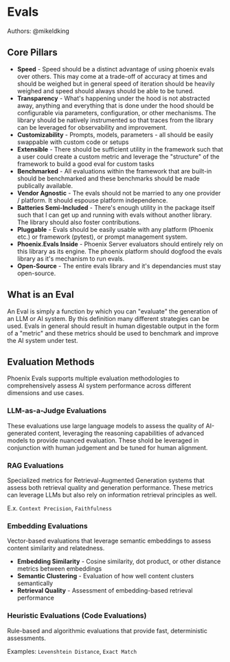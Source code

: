 # Evals

Authors: @mikeldking

## Core Pillars

- **Speed** - Speed should be a distinct advantage of using phoenix evals over others. This may come at a trade-off of accuracy at times and should be weighed but in general speed of iteration should be heavily weighed and speed should always should be able to be tuned.
- **Transparency** - What's happening under the hood is not abstracted away, anything and everything that is done under the hood should be configurable via parameters, configuration, or other mechanisms. The library should be natively instrumented so that traces from the library can be leveraged for observability and improvement.
- **Customizability** - Prompts, models, parameters - all should be easily swappable with custom code or setups
- **Extensible** - There should be sufficient utility in the framework such that a user could create a custom metric and leverage the "structure" of the framework to build a good eval for custom tasks
- **Benchmarked** - All evaluations within the framework that are built-in should be benchmarked and these benchmarks should be made publically available.
- **Vendor Agnostic** - The evals should not be married to any one provider / platform. It should espouse platform independence.
- **Batteries Semi-Included** - There's enough utility in the package itself such that I can get up and running with evals without another library. The library should also foster contributions.
- **Pluggable** - Evals should be easily usable with any platform (Phoenix etc.) or framework (pytest), or prompt management system.
- **Phoenix.Evals Inside** - Phoenix Server evaluators should entirely rely on this library as its engine. The phoenix platform should dogfood the evals library as it's mechanism to run evals.
- **Open-Source** - The entire evals library and it's dependancies must stay open-source.

## What is an Eval


An Eval is simply a function by which you can "evaluate" the generation of an LLM or AI system. By this definition many different strategies can be used. Evals in general should result in human digestable output in the form of a "metric" and these metrics should be used to benchmark and improve the AI system under test.


## Evaluation Methods

Phoenix Evals supports multiple evaluation methodologies to comprehensively assess AI system performance across different dimensions and use cases.

### LLM-as-a-Judge Evaluations

These evaluations use large language models to assess the quality of AI-generated content, leveraging the reasoning capabilities of advanced models to provide nuanced evaluation. These shold be leveraged in conjunction with human judgement and be tuned for human alignment.

### RAG Evaluations

Specialized metrics for Retrieval-Augmented Generation systems that assess both retrieval quality and generation performance. These metrics can leverage LLMs but also rely on information retrieval principles as well.

E.x. `Context Precision`, `Faithfulness`

### Embedding Evaluations

Vector-based evaluations that leverage semantic embeddings to assess content similarity and relatedness.

- **Embedding Similarity** - Cosine similarity, dot product, or other distance metrics between embeddings
- **Semantic Clustering** - Evaluation of how well content clusters semantically
- **Retrieval Quality** - Assessment of embedding-based retrieval performance

### Heuristic Evaluations (Code Evaluations)

Rule-based and algorithmic evaluations that provide fast, deterministic assessments.

Examples: `Levenshtein Distance`, `Exact Match`
